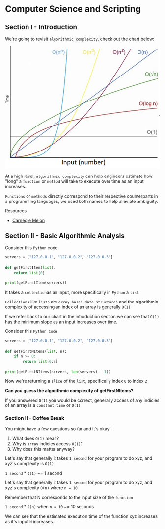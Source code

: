 # Computer Science and Scripting


## Section I - Introduction

We're going to revisit ``algorithmic complexity``, check out the chart below:

![Alt text](./resources/map.png?raw=true)



At a high level, ``algorithmic complexity`` can help engineers estimate how "long" a 
``function`` or ``method`` will take to execute over time as an input increases.


``Functions`` or ``methods`` directly correspond to their respective counterparts in a programming languages, we
used both names to help alleviate ambiguity. 

Resources 

- [Carnegie Melon](https://www.cs.cmu.edu/~adamchik/15-121/lectures/Algorithmic%20Complexity/complexity.html)


## Section II - Basic Algorithmic Analysis

Consider this ``Python`` code

```python
servers = ["127.0.0.1", "127.0.0.2", "127.0.0.3"]

def getFirstItem(list):
    return list[0]
    
print(getFirstItem(servers))
```

It takes a ``collection``as an input, more specifically in ``Python`` a ``list``

``Collections`` like ``lists`` are ``array based data structures`` and the algorithmic complexity
of accessing an index of an array is generally ``O(1)``

If we refer back to our chart in the introduction section we can see that ``O(1)`` has the minimum slope
as an input increases over time.

Consider this ``Python Code``

```python
servers = ["127.0.0.1", "127.0.0.2", "127.0.0.3"]

def getFirstNItems(list, n):
    if n >= 0:
        return list[0:n]
    
print(getFirstNItems(servers, len(servers) - 1))
```

Now we're returning a ``slice`` of the ``list``, specifically index ``0`` to index ``2``

**Can you guess the algorithmic complexity of getFirstNItems?**

If you answered ``O(1)`` you would be correct, generally access of any indicies of an array
is a ``constant time`` or ``O(1)``

### Section II - Coffee Break

You might have a few questions so far and it's okay!

1. What does ``O(1)`` mean?
2. Why is ``array`` indicies access ``O(1)``?
3. Why does this matter anyway?



Let's say that generally it takes ``1 second`` for your program to do xyz, and xyz's complexity is ``O(1)``

``1 second`` * ``O(1)`` ~= 1 second

Let's say that generally it takes ``1 second`` for your program to do xyz, and xyz's complexity ``O(n)``
where ``n = 10``

Remember that N corresponds to the input size of the ``function``

``1 second`` * ``O(n)`` when ``n = 10`` ~= 10 seconds

We can see that the estimated execution time of the function xyz increases as it's input ``N`` increases.



